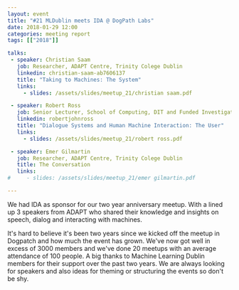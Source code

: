 ```yaml
---
layout: event
title: "#21 MLDublin meets IDA @ DogPath Labs"
date: 2018-01-29 12:00
categories: meeting report
tags: [["2018"]]

talks:
 - speaker: Christian Saam
   job: Researcher, ADAPT Centre, Trinity Colege Dublin
   linkedin: christian-saam-ab7606137
   title: "Taking to Machines: The System"
   links:
     - slides: /assets/slides/meetup_21/christian saam.pdf

 - speaker: Robert Ross
   job: Senior Lecturer, School of Computing, DIT and Funded Investigator with ADAPT
   linkedin: robertjohnross
   title: "Dialogue Systems and Human Machine Interaction: The User"
   links:
     - slides: /assets/slides/meetup_21/robert ross.pdf

 - speaker: Emer Gilmartin
   job: Researcher, ADAPT Centre, Trinity Colege Dublin
   title: The Conversation
   links:
#     - slides: /assets/slides/meetup_21/emer gilmartin.pdf

---
```



We had IDA as sponsor for our two year anniversary meetup. With a lined up 3 speakers from ADAPT who shared their knowledge and insights on speech, dialog and interacting with machines.

It's hard to believe it's been two years since we kicked off the meetup in Dogpatch and how much the event has grown. We've now got well in excess of 3000 members and we've done 20 meetups with an average attendance of 100 people. A big thanks to Machine Learning Dublin members for their support over the past two years. We are always looking for speakers and also ideas for theming or structuring the events so don't be shy.
